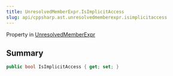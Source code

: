 ```yaml
---
title: UnresolvedMemberExpr.IsImplicitAccess
slug: api/cppsharp.ast.unresolvedmemberexpr.isimplicitaccess
---
```

Property in [UnresolvedMemberExpr](/api/cppsharp/ast/unresolvedmemberexpr)

## Summary



```csharp
public bool IsImplicitAccess { get; set; }
```

